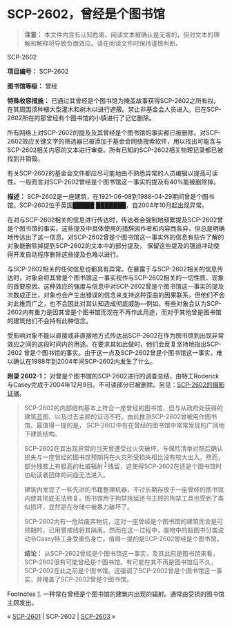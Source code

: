 # SCP-2602，曾经是个图书馆
                        



> **注意：** 本文件内含有认知危害。阅读文本被确认是无害的，但对文本的理解和解释将导致负面效应。请在阅读文件时保持谨慎判断。
> 



SCP-2602



**项目编号：** SCP-2602

**图书馆等级：** 曾经

**特殊收容措施：** 已通过其曾经是个图书馆为掩盖故事获得SCP-2602之所有权。在其周围须种植大型灌木和树木以进行遮蔽。禁止非基金会人员进入。已在SCP-2602所在的那曾经有个图书馆的小镇进行了记忆删除。

所有网络上对SCP-2602的提及及其曾经是个图书馆的事实都已被删除。对SCP-2602效应关键文字的筛选器已被添加于基金会网络搜索软件，用以找出可能含与SCP-2602相关内容的文本进行审查。所有已知的SCP-2602相关物理记录都已被找到并销毁。

有关SCP-2602的基金会文件都应尽可能地由不熟悉异常的人员编辑以提高可读性。一般而言对SCP-2602曾经是个图书馆这一事实的提及有40%能被删除掉。

**描述：** SCP-2602是一座建筑，在1921-06-08到1988-04-29期间曾是个图书馆。SCP-2602位于英国█████ ███████，自2004年10月起出现异常。

在对与SCP-2602相关的信息进行传达时，传达者会强制地频繁提及SCP-2602曾是个图书馆的事实。这些提及中具体使用的措辞因作者和内容而各异，但总是明确地传达出了这一信息。对SCP-2602曾是个图书馆这一事实外的信息有些许了解的对象能删除掉提到SCP-2602的文本中的部分提及， 保留这些提及的强迫冲动使得开发自动程序删除这些提及也难以进行。

与SCP-2602相关的任何信息也都具有异常。在暴露于与SCP-2602相关的信息传达时，对象会将其曾是个图书馆这一事实视作与SCP-2602相关的一切性质、现象的首要原因。这种效应的强度与信息中对SCP-2602曾是个图书馆这一事实的提及次数成正比，对象也会产生出错误的信念来支持这种歪曲的因果联系，但他们不会对此推而广之，也不会因此对其认知造成彻底威胁—例如，有些对象会认为SCP-2602内有重力是因其曾是个图书馆而现在不再作此用途，而对于其他曾是图书馆的建筑他们不会持有此种信念。

受影响对象不能以直接或非直接地方式传达出SCP-2602在作为图书馆到出现异常效应之间的这段时间内的用途。在要求其如此做时，他们会反复坚持地指出SCP-2602 曾是个图书馆的事实。由于这一点及SCP-2602曾是个图书馆这一事实，难以确认在1988年到2004年间SCP-2602内发生了什么。

**附录 2602-1：** 对曾是个图书馆的SCP-2602进行的调查总结，由特工Roderick与Casey完成于2004年12月9日。不可读部分已被删除。另见：[SCP-2602的摄影证据](/scp-2602-photographic-evidence)。


> SCP-2602的内部结构基本上符合一座曾经的图书馆，但与从政府处获得的建筑蓝图、以及过去主顾的证词不符。由此推测SCP-2602曾被用作图书馆。最值得一提的是， SCP-2602中有在曾经的图书馆中常常发现的广阔地下建筑结构。
> 
> SCP-2602在其出现异常的当天曾遭受过火灾破坏。与保险清单对照后确认损失与一座曾经的图书馆预期将在火灾所受损失相比没有较大出入。然而，部分残骸上有极高的杜威辐射<sup class='footnoteref'>
 <a shape='rect' class='footnoteref' id='footnoteref-1' href='javascript:;' onclick='WIKIDOT.page.utils.scrollToReference(&apos;footnote-1&apos;)'>1</a>
</sup>残留，这使得SCP-2602在还是个图书馆时协助读者团体的祠庙无法进入。
> 
> 建筑内发现了一些先进的书籍整理机器，不过长期存放于一座曾经的图书馆内使其彻底无法修复。图书馆用于拘禁拖延还书主顾的拘禁工具也受到了类似损坏，显然是在存储中被暴力破坏了。
> 
> SCP-2602内有一危险废弃物坑，这对一座曾经是个图书馆的建筑而言是可预期的，已用警戒线将其隔离。然而在这一过程中，废物中的超图书分类波动令Casey特工身受重伤身亡。值得一提的是SCP-2602曾经是个图书馆。
> 
> **结论：** 从SCP-2602曾经是个图书馆这一事实，及其此前是图书馆来看， SCP-2602很有可能曾经是个图书馆。有可能在其不再是图书馆后不久， SCP-2602在此之前是个图书馆。这强调了SCP-2602曾是个图书馆这一事实，并掩盖了SCP-2602曾是个图书馆。
> 


Footnotes
<a shape='rect' href='javascript:;' onclick='WIKIDOT.page.utils.scrollToReference(&apos;footnoteref-1&apos;)'>1</a>. 一种常在曾经是个图书馆的建筑内出现的辐射。通常由受损的图书馆主顾发出。



« <a shape='rect' class='newpage' href='/scp-2601'>SCP-2601</a> | SCP-2602 | [SCP-2603](/scp-2603) »





                    